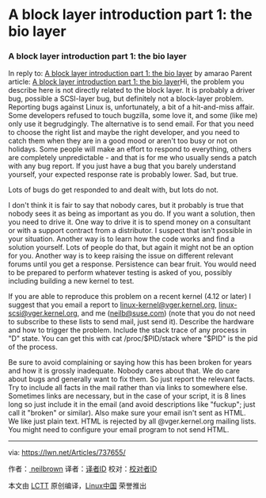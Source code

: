 A block layer introduction part 1: the bio layer
============================================================

### A block layer introduction part 1: the bio layer

In reply to: [A block layer introduction part 1: the bio layer][1] by amarao
Parent article: [A block layer introduction part 1: the bio layer][2]Hi,
the problem you describe here is not directly related to the block layer. It is probably a driver bug, possible a SCSI-layer bug, but definitely not a block-layer problem.
Reporting bugs against Linux is, unfortunately, a bit of a hit-and-miss affair. Some developers refused to touch bugzilla, some love it, and some (like me) only use it begrudgingly.
The alternative is to send email. For that you need to choose the right list and maybe the right developer, and you need to catch them when they are in a good mood or aren't too busy or not on holidays. Some people will make an effort to respond to everything, others are completely unpredictable - and that is for me who usually sends a patch with any bug report. If you just have a bug that you barely understand yourself, your expected response rate is probably lower. Sad, but true.

Lots of bugs do get responded to and dealt with, but lots do not.

I don't think it is fair to say that nobody cares, but it probably is true that nobody sees it as being as important as you do. If you want a solution, then you need to drive it. One way to drive it is to spend money on a consultant or with a support contract from a distributor. I suspect that isn't possible in your situation. Another way is to learn how the code works and find a solution yourself. Lots of people do that, but again it might not be an option for you. Another way is to keep raising the issue on different relevant forums until you get a response. Persistence can bear fruit. You would need to be prepared to perform whatever testing is asked of you, possibly including building a new kernel to test.

If you are able to reproduce this problem on a recent kernel (4.12 or later) I suggest that you email a report to
linux-kernel@vger.kernel.org, linux-scsi@vger.kernel.org, and me (neilb@suse.com) (note that you do not need to subscribe to these lists to send mail, just send it). Describe the hardware and how to trigger the problem.
Include the stack trace of any process in "D" state. You can get this with
cat /proc/$PID/stack
where "$PID" is the pid of the process.

Be sure to avoid complaining or saying how this has been broken for years and how it is grossly inadequate. Nobody cares about that. We do care about bugs and generally want to fix them. So just report the relevant facts.
Try to include all facts in the mail rather than via links to somewhere else. Sometimes links are necessary, but in the case of your script, it is 8 lines long so just include it in the email (and avoid descriptions like "fuckup"; just call it "broken" or similar). Also make sure your email isn't sent as HTML. We like just plain text. HTML is rejected by all @vger.kernel.org mailing lists. You might need to configure your email program to not send HTML.

--------------------------------------------------------------------------------

via: https://lwn.net/Articles/737655/

作者：[ neilbrown][a]
译者：[译者ID](https://github.com/译者ID)
校对：[校对者ID](https://github.com/校对者ID)

本文由 [LCTT](https://github.com/LCTT/TranslateProject) 原创编译，[Linux中国](https://linux.cn/) 荣誉推出

[a]:https://lwn.net/Articles/737655/
[1]:https://lwn.net/Articles/737588/
[2]:https://lwn.net/Articles/736534/
